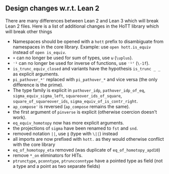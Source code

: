 ## Design changes w.r.t. Lean 2

There are many differences between Lean 2 and Lean 3 which will break Lean 2 files. Here is a list of additional changes in the HoTT library which will break other things

* Namespaces should be opened with a `hott` prefix to disambiguate from namespaces in the core library. Example: use `open hott.is_equiv` instead of `open is_equiv`.
* `+` can no longer be used for sum of types, use `⊎` (`\uplus`).
* `⁻¹` can no longer be used for inverse of functions, use `⁻¹ᶠ` (`\-1f`).
* `is_trunc_equiv_closed` and variants have the hypothesis `is_trunc _ _` as explicit arguments.
* `pi_pathover_*'` replaced with `pi_pathover_*` and vice versa (the only difference is the prime).
* The type family is explicit in `pathover_idp`, `pathover_idp_of_eq`, `sigma_equiv_sigma_left`, `squareover_ids_of_square`, `square_of_squareover_ids`, `sigma_equiv_of_is_contr_right`.
* `ap_compose'` is reversed (`ap_compose` remains the same).
* the first argument of `pinverse` is explicit (otherwise coercion doesn't work).
* `eq_equiv_homotopy` now has more explicit arguments.
* the projections of `sigma` have been renamed to `fst` and `snd`.
* removed notation `||`, use `∥` (type with `\||`) instead
* all imports are now prefixed with `hott.` as they would otherwise conflict with the core library
* `eq_of_homotopy_eta` removed (was duplicate of `eq_of_homotopy_apd10`)
* remove `*_on` eliminators for HITs.
* `ptrunctype`, `pconntype`, `ptruncconntype` have a pointed type as field (not a type and a point as two separate fields)
<!-- (to do) * renamed `eq_of_fn_eq_fn` to `inj` -->
